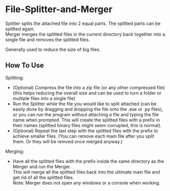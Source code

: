 # File-Splitter-and-Merger
Splitter splits the attached file into 2 equal parts. The splitted parts can be splitted again.  
Merger merges the splitted files in the current directory back together into a single file and removes the splitted files.   

Generally used to reduce the size of big files.

## How To Use
Splitting:  
- (Optional) Compress the file into a zip file (or any other compressed file) (this helps reducing the overall size and can be used to turn a folder or multiple files into a single file)  
- Run the Splitter while the file you would like to split attached (can be easily done by dragging and dropping the file onto the .exe or .py files), or you can run the program without attaching a file and typing the file name when prompted.
This will create the splitted files with a prefix in their names (splitted binary files might seem corrupted, this is normal).  
- (Optional) Repeat the last step with the splitted files with the prefix to achieve smaller files. (You can remove each main file after you split them. Or they will be remved once merged anyway.)

Merging:  
- Have all the splitted files with the prefix inside the same directory as the Merger and run the Merger.  
This will merge all the splitted files back into the ultimate main file and get rid of all the splitted files.  
Note: Merger does not open any windows or a console when working.
